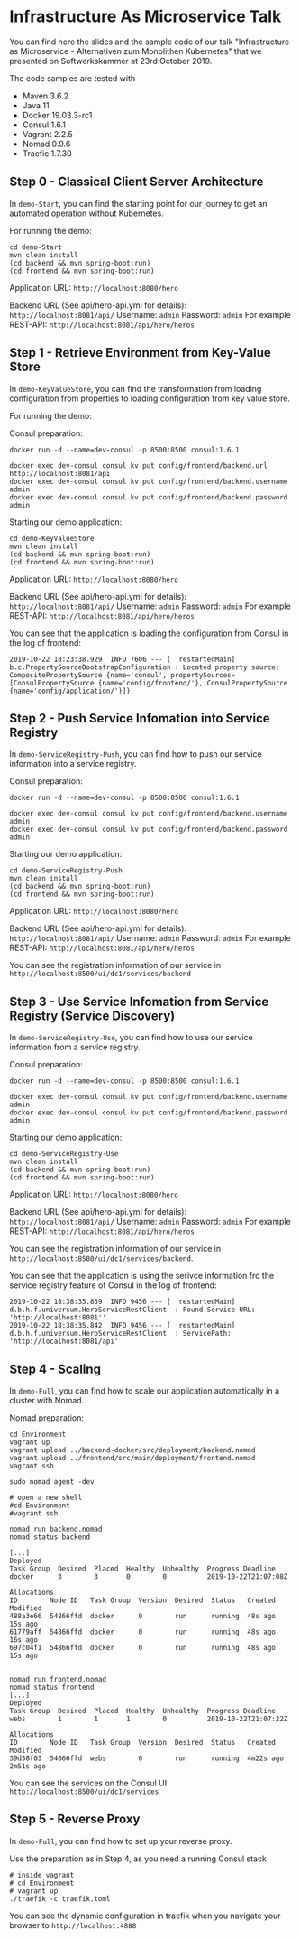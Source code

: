 # Infrastructure As Microservice Talk
You can find here the slides and the sample code of our talk "Infrastructure as Microservice - Alternativen zum Monolithen Kubernetes" that we presented on Softwerkskammer at 23rd October 2019.

The code samples are tested with
- Maven 3.6.2
- Java 11
- Docker 19.03.3-rc1
- Consul 1.6.1
- Vagrant 2.2.5
- Nomad 0.9.6
- Traefic 1.7.30

## Step 0 - Classical Client Server Architecture

In `demo-Start`, you can find the starting point for our journey to get an automated operation without Kubernetes.

For running the demo:

```
cd demo-Start
mvn clean install
(cd backend && mvn spring-boot:run)
(cd frontend && mvn spring-boot:run)
```

Application URL: `http://localhost:8080/hero`

Backend URL (See api/hero-api.yml for details): `http://localhost:8081/api/`
Username: `admin`
Password: `admin`
For example REST-API: `http://localhost:8081/api/hero/heros`

## Step 1 - Retrieve Environment from Key-Value Store
In `demo-KeyValueStore`, you can find the transformation from loading configuration from properties to loading configuration from key value store.

For running the demo:

Consul preparation:

```
docker run -d --name=dev-consul -p 8500:8500 consul:1.6.1

docker exec dev-consul consul kv put config/frontend/backend.url http://localhost:8081/api
docker exec dev-consul consul kv put config/frontend/backend.username admin
docker exec dev-consul consul kv put config/frontend/backend.password admin
```
Starting our demo application:

```
cd demo-KeyValueStore
mvn clean install
(cd backend && mvn spring-boot:run)
(cd frontend && mvn spring-boot:run)
```

Application URL: `http://localhost:8080/hero`

Backend URL (See api/hero-api.yml for details): `http://localhost:8081/api/`
Username: `admin`
Password: `admin`
For example REST-API: `http://localhost:8081/api/hero/heros`

You can see that the application is loading the configuration from Consul in the log of frontend:
```
2019-10-22 18:23:38.929  INFO 7606 --- [  restartedMain] b.c.PropertySourceBootstrapConfiguration : Located property source: CompositePropertySource {name='consul', propertySources=[ConsulPropertySource {name='config/frontend/'}, ConsulPropertySource {name='config/application/'}]}
```

## Step 2 - Push Service Infomation into Service Registry
In `demo-ServiceRegistry-Push`, you can find how to push our service information into a service registry.

Consul preparation:

```
docker run -d --name=dev-consul -p 8500:8500 consul:1.6.1

docker exec dev-consul consul kv put config/frontend/backend.username admin
docker exec dev-consul consul kv put config/frontend/backend.password admin
```
Starting our demo application:

```
cd demo-ServiceRegistry-Push
mvn clean install
(cd backend && mvn spring-boot:run)
(cd frontend && mvn spring-boot:run)
```

Application URL: `http://localhost:8080/hero`

Backend URL (See api/hero-api.yml for details): `http://localhost:8081/api/`
Username: `admin`
Password: `admin`
For example REST-API: `http://localhost:8081/api/hero/heros`

You can see the registration information of our service in `http://localhost:8500/ui/dc1/services/backend`


## Step 3 - Use Service Infomation from Service Registry (Service Discovery)
In `demo-ServiceRegistry-Use`, you can find how to use our service information from a service registry.

Consul preparation:

```
docker run -d --name=dev-consul -p 8500:8500 consul:1.6.1

docker exec dev-consul consul kv put config/frontend/backend.username admin
docker exec dev-consul consul kv put config/frontend/backend.password admin
```
Starting our demo application:

```
cd demo-ServiceRegistry-Use
mvn clean install
(cd backend && mvn spring-boot:run)
(cd frontend && mvn spring-boot:run)
```

Application URL: `http://localhost:8080/hero`

Backend URL (See api/hero-api.yml for details): `http://localhost:8081/api/`
Username: `admin`
Password: `admin`
For example REST-API: `http://localhost:8081/api/hero/heros`

You can see the registration information of our service in `http://localhost:8500/ui/dc1/services/backend`.

You can see that the application is using the serivce information fro the service registry feature of Consul in the log of frontend:
```
2019-10-22 18:38:35.839  INFO 9456 --- [  restartedMain] d.b.h.f.universum.HeroServiceRestClient  : Found Service URL: 'http://localhost:8081''
2019-10-22 18:38:35.842  INFO 9456 --- [  restartedMain] d.b.h.f.universum.HeroServiceRestClient  : ServicePath: 'http://localhost:8081/api'

```

## Step 4 - Scaling
In `demo-Full`, you can find how to scale our application automatically in a cluster with Nomad.

Nomad preparation:
```
cd Environment
vagrant up
vagrant upload ../backend-docker/src/deployment/backend.nomad
vagrant upload ../frontend/src/main/deployment/frontend.nomad
vagrant ssh

sudo nomad agent -dev

# open a new shell
#cd Environment
#vagrant ssh

nomad run backend.nomad
nomad status backend

[...]
Deployed
Task Group  Desired  Placed  Healthy  Unhealthy  Progress Deadline
docker      3        3       0        0          2019-10-22T21:07:08Z

Allocations
ID        Node ID   Task Group  Version  Desired  Status   Created  Modified
488a3e66  54866ffd  docker      0        run      running  48s ago  15s ago
61779aff  54866ffd  docker      0        run      running  48s ago  16s ago
697c04f1  54866ffd  docker      0        run      running  48s ago  15s ago


nomad run frontend.nomad
nomad status frontend
[...]
Deployed
Task Group  Desired  Placed  Healthy  Unhealthy  Progress Deadline
webs        1        1       1        0          2019-10-22T21:07:22Z

Allocations
ID        Node ID   Task Group  Version  Desired  Status   Created    Modified
39d58f03  54866ffd  webs        0        run      running  4m22s ago  2m51s ago

```
You can see the services on the Consul UI: `http://localhost:8500/ui/dc1/services`

## Step 5 - Reverse Proxy
In `demo-Full`, you can find how to set up your reverse proxy.

Use the preparation as in Step 4, as you need a running Consul stack

```
# inside vagrant
# cd Environment
# vagrant up
./traefik -c traefik.toml
```

You can see the dynamic configuration in traefik when you navigate your browser to `http://localhost:4888`
